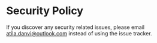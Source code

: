 # Security Policy

If you discover any security related issues, please email atila.danvi@outlook.com instead of using the issue tracker.

